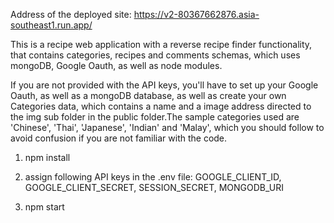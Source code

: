 Address of the deployed site: https://v2-80367662876.asia-southeast1.run.app/

This is a recipe web application with a reverse recipe finder functionality, that contains categories, recipes and comments schemas, which uses mongoDB, Google Oauth, as well as node modules.

If you are not provided with the API keys, you'll have to set up your Google Oauth, as well as a mongoDB database, as well as create your own Categories data, which contains a name and a image address directed to the img sub folder in the public folder.The sample categories used are 'Chinese', 'Thai', 'Japanese', 'Indian' and 'Malay', which you should follow to avoid confusion if you are not familiar with the code.

1. npm install
   
2. assign following API keys in the .env file:
GOOGLE_CLIENT_ID,
GOOGLE_CLIENT_SECRET,
SESSION_SECRET,
MONGODB_URI

3. npm start
